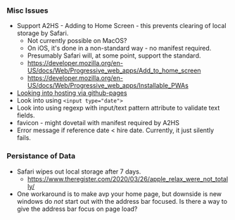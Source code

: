 
### Misc Issues
- Support A2HS - Adding to Home Screen - this prevents clearing of local storage by Safari.
    - Not currently possible on MacOS?
    - On iOS, it's done in a non-standard way - no manifest required.
    - Presumably Safari will, at some point, support the standard.
    - https://developer.mozilla.org/en-US/docs/Web/Progressive_web_apps/Add_to_home_screen
    - https://developer.mozilla.org/en-US/docs/Web/Progressive_web_apps/Installable_PWAs
- [Looking into hosting via github-pages](https://github.com/engber/avp/issues/1)
- Look into using `<input type="date">`
- Look into using regexp with input/text pattern attribute to validate text fields.
- favicon - might dovetail with manifest required by A2HS
- Error message if reference date < hire date. Currently, it just silently fails.

### Persistance of Data
- Safari wipes out local storage after 7 days.
    - https://www.theregister.com/2020/03/26/apple_relax_were_not_totally/
- One workaround is to make avp your home page, but downside is new windows do _not_ start out with the address bar focused. Is there a way to give the address bar focus on page load?
